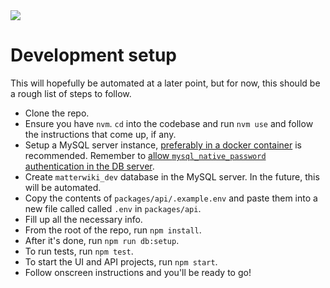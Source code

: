 <img src="https://github.com/Matterwiki/matterwiki.github.io/blob/master/assets/logo-header.png?raw=true" />

# Development setup

This will hopefully be automated at a later point, but for now, this should be a rough list of steps to follow.

* Clone the repo.
* Ensure you have `nvm`. `cd` into the codebase and run `nvm use` and follow the instructions that come up, if any.
* Setup a MySQL server instance, [preferably in a docker container](https://dzone.com/articles/docker-for-mac-mysql-setup) is recommended. Remember to [allow `mysql_native_password` authentication in the DB server](https://stackoverflow.com/a/50131831/1217785).
* Create `matterwiki_dev` database in the MySQL server. In the future, this will be automated.
* Copy the contents of `packages/api/.example.env` and paste them into a new file called called `.env` in `packages/api`.
* Fill up all the necessary info.
* From the root of the repo, run `npm install`.
* After it's done, run `npm run db:setup`.
* To run tests, run `npm test`.
* To start the UI and API projects, run `npm start`. 
* Follow onscreen instructions and you'll be ready to go!